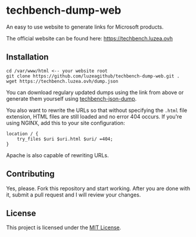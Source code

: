# techbench-dump-web
An easy to use website to generate links for Microsoft products.

The official website can be found here: https://techbench.luzea.ovh

## Installation
```
cd /var/www/html <-- your website root
git clone https://github.com/luzeagithub/techbench-dump-web.git .
wget https://techbench.luzea.ovh/dump.json
```

You can download regulary updated dumps using the link from above or generate them yourself using [techbench-json-dump](https://github.com/luzeagithub/techbench-json-dump).

You also want to rewrite the URLs so that without specifying the `.html` file extension, HTML files are still loaded and no error 404 occurs. If you're using NGINX, add this to your site configuration:
```
location / {
    try_files $uri $uri.html $uri/ =404;
}
```
Apache is also capable of rewriting URLs.

## Contributing
Yes, please. Fork this repository and start working. After you are done with it, submit a pull request and I will review your changes.

## License
This project is licensed under the [MIT License](LICENSE).
